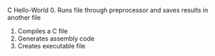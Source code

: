 C Hello-World
0. Runs file through preprocessor and saves results in another file
1. Compiles a C file
2. Generates assembly code
3. Creates executable file
